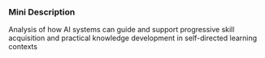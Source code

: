 ### Mini Description

Analysis of how AI systems can guide and support progressive skill acquisition and practical knowledge development in self-directed learning contexts
